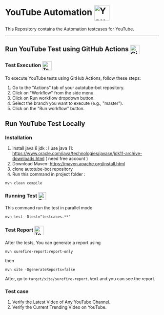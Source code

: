 # YouTube Automation <img align="center" src="https://bh-bts.github.io/media/youtube-logo.png" alt="YouTube" width="50" height="50">
This Repository contains the Automation testcases for YouTube.

---
## Run YouTube Test using GitHub Actions <img align="center" src="https://bh-bts.github.io/media/github-actions-logo.png" alt="GitHub Actions" width="30" height="30">

### Test Execution <img align="center" src="https://bh-bts.github.io/media/test-execution-logo.png" alt="Test Execution" width="30" height="30">

To execute YouTube tests using GitHub Actions, follow these steps:

1. Go to the "Actions" tab of your autotube-bot repository.
2. Click on "Workflow" from the side menu.
3. Click on Run workflow dropdown button.
3. Select the branch you want to execute (e.g., "master").
4. Click on the "Run workflow" button.


## Run YouTube Test Locally

### Installation

1. Install java 8 jdk : I use java 11: https://www.oracle.com/java/technologies/javase/jdk11-archive-downloads.html ( need free account )
2. Download Maven: https://maven.apache.org/install.html
3. clone autotube-bot repository
4. Run this command in project folder :

`mvn clean compile`

### Running Test <img align="center" src="https://bh-bts.github.io/media/running-test-logo.png" alt="Running test" width="25" height="25">

This command run the test in parallel mode

`mvn test -Dtest="testcases.**"`

### Test Report <img align="center" src="https://bh-bts.github.io/media/test-report-logo.png" alt="Test Report" width="30" height="30">

After the tests, You can generate a report using

`mvn surefire-report:report-only`

then

`mvn site -DgenerateReports=false`

After, go to `target/site/surefire-report.html` and you can see the report.

### Test case
1. Verify the Latest Video of Any YouTube Channel.
2. Verify the Current Trending Video on YouTube.